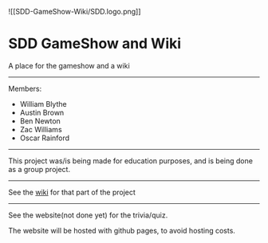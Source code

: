 ![[SDD-GameShow-Wiki/SDD.logo.png]]

# SDD GameShow and Wiki
A place for the gameshow and a wiki
***
Members:
- William Blythe
- Austin Brown
- Ben Newton
- Zac Williams
- Oscar Rainford

***
This project was/is being made for education purposes, and is being done as a group project.
***
See the [wiki](https://github.com/willyb321/SDD-GameShow-Wiki/wiki) for that part of the project
***
See the website(not done yet) for the trivia/quiz.

The website will be hosted with github pages, to avoid hosting costs.
